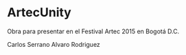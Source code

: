 # ArtecUnity
Obra para presentar en el Festival Artec 2015 en Bogotá D.C.


Carlos Serrano
Alvaro Rodriguez
